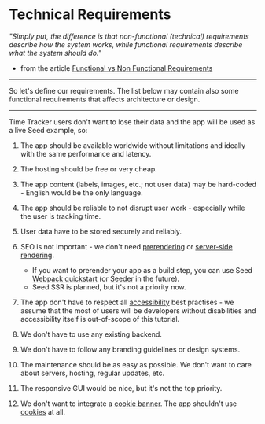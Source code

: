 # Technical Requirements

_"Simply put, the difference is that non-functional (technical) requirements describe how the system works, while functional requirements describe what the system should do."_ 
   - from the article [Functional vs Non Functional Requirements](https://reqtest.com/requirements-blog/functional-vs-non-functional-requirements/)

---

So let's define our requirements. The list below may contain also some functional requirements that affects architecture or design. 

---

Time Tracker users don't want to lose their data and the app will be used as a live Seed example, so:

1. The app should be available worldwide without limitations and ideally with the same performance and latency.

1. The hosting should be free or very cheap.

1. The app content (labels, images, etc.; not user data) may be hard-coded - English would be the only language.

1. The app should be reliable to not disrupt user work - especially while the user is tracking time.

1. User data have to be stored securely and reliably.

1. SEO is not important - we don't need [prerendering](https://www.netlify.com/blog/2016/11/22/prerendering-explained/) or [server-side rendering](https://blog.jakoblind.no/getting-started-react-ssr/).
   - If you want to prerender your app as a build step, you can use Seed [Webpack quickstart](https://github.com/seed-rs/seed-quickstart-webpack) (or [Seeder](https://github.com/MartinKavik/seeder) in the future).
   - Seed SSR is planned, but it's not a priority now.

1. The app don't have to respect all [accessibility](https://developer.mozilla.org/en-US/docs/Learn/Accessibility/What_is_accessibility) best practises - we assume that the most of users will be developers without disabilities and accessibility itself is out-of-scope of this tutorial.

1. We don't have to use any existing backend.

1. We don't have to follow any branding guidelines or design systems.

1. The maintenance should be as easy as possible. We don't want to care about servers, hosting, regular updates, etc.

1. The responsive GUI would be nice, but it's not the top priority.

1. We don't want to integrate a [cookie banner](https://secureprivacy.ai/why-you-need-a-cookie-banner-on-your-website/). The app shouldn't use [cookies](https://developer.mozilla.org/en-US/docs/Web/HTTP/Cookies) at all.









